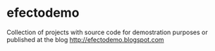 efectodemo
==========

Collection of projects with source code for demostration purposes or published at the blog http://efectodemo.blogspot.com
